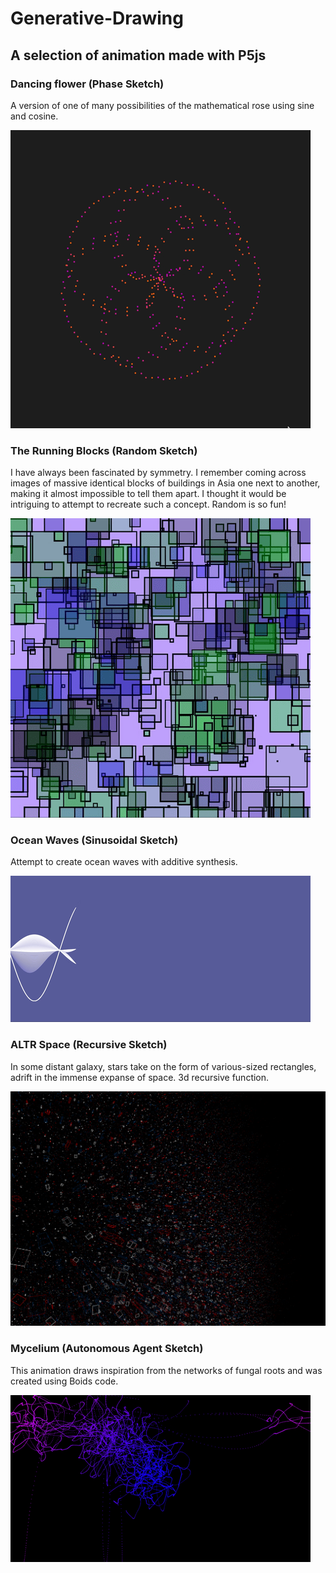 # Generative-Drawing

## A selection of animation made with P5js

### Dancing flower (Phase Sketch)
A version of one of many possibilities of the mathematical rose using sine and cosine.

![](https://github.com/gpols/Generative-Drawing/blob/0188bf397111e9d827821e76ec5427039312cf03/phase_sketch.gif)

### The Running Blocks (Random Sketch)
I have always been fascinated by symmetry. I remember coming across images of massive identical blocks of buildings in Asia one next to another, making it almost impossible to tell them apart. I thought it would be intriguing to attempt to recreate such a concept.
Random is so fun!

![](https://github.com/gpols/Generative-Drawing/blob/e8fc57195786fade6053f0f43d8e5637368b3c89/images%3Agifs/random.gif)

### Ocean Waves (Sinusoidal Sketch)
Attempt to create ocean waves with additive synthesis.

![](https://github.com/gpols/Generative-Drawing/blob/f0bf349e9b138afe903077c842232f6aab938417/images%3Agifs/sinusoidal.gif)

### ALTR Space (Recursive Sketch)
In some distant galaxy, stars take on the form of various-sized rectangles, adrift in the immense expanse of space.
3d recursive function.

![](https://github.com/gpols/Generative-Drawing/blob/ccbbce6839d65c2d339fdff6b978ad61bc45fca3/images%3Agifs/recursive.png)

### Mycelium (Autonomous Agent Sketch)
This animation draws inspiration from the networks of fungal roots and was created using Boids code.

![](https://github.com/gpols/Generative-Drawing/blob/c2b3749efb330332f6d6a434f6948953d7177ef2/images%3Agifs/autonomous_agent_gif.gif)










